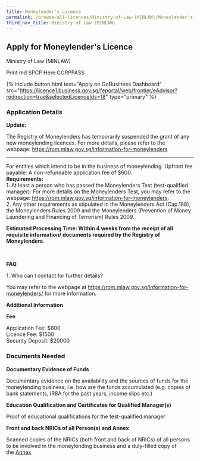 ```yaml
---
title: Moneylender's Licence
permalink: /browse-all-licences/Ministry-of-Law-(MINLAW)/Moneylender's-Licence
third_nav_title: Ministry of Law (MINLAW)
---
```


## Apply for Moneylender's Licence

Ministry of Law (MINLAW)

Print md SPCP Here CORPPASS

{% include button.html text="Apply on GoBusiness Dashboard" src="https://licence1.business.gov.sg/feportal/web/frontier/eAdvisor?redirection=true&selectedLicenceIds=18" type="primary" %}

### Application Details

<p><strong>Update:</strong></p>
<p>The Registry of Moneylenders has temporarily suspended the grant of any new moneylending licences. For more details, please refer to the webpage:&nbsp;<a href="https://rom.mlaw.gov.sg/information-for-moneylenders" target="_blank" rel="noopener">https://rom.mlaw.gov.sg/information-for-moneylenders</a></p>
<hr />
<p>For entities which intend to be in the business of moneylending. Upfront fee payable: A non-refundable application fee of $600.<br /><strong>Requirements:&nbsp;</strong><br />1. At least a person who has passed the Moneylenders Test (test-qualified manager). For more details on the Moneylenders Test, you may refer to the webpage:&nbsp;<a href="https://rom.mlaw.gov.sg/information-for-moneylenders" target="_blank" rel="noopener">https://rom.mlaw.gov.sg/information-for-moneylenders</a>.<br />2. Any other requirements as stipulated in the Moneylenders Act (Cap.188), the Moneylenders Rules 2009 and the Moneylenders (Prevention of Money Laundering and Financing of Terrorism) Rules 2009.</p>
<p><strong>Estimated Processing Time: Within 4 weeks from the receipt of all requisite information/ documents required by the Registry of Moneylenders.</strong></p>
<p>&nbsp;</p>
<p><strong>FAQ</strong></p>
<p>1. Who can I contact for further details?</p>
<p>You may refer to the webpage at&nbsp;<a href="https://rom.mlaw.gov.sg/information-for-moneylenders/" target="_blank" rel="noopener">https://rom.mlaw.gov.sg/information-for-moneylenders/</a>&nbsp;for more information.</p>

**Additional Information**

<p><strong>Fee</strong></p>
<p>Application Fee: $600<br />Licence Fee: $1500<br />Security Deposit: $20000</p>

### Documents Needed

<p><strong>Documentary Evidence of Funds</strong></p>
<p>Documentary evidence on the availability and the sources of funds for the moneylending business, i.e. how are the funds accumulated (e.g. copies of bank statements, IR8A for the past years, income slips etc.)</p>
<p><strong>Education Qualification and Certificates for Qualified Manager(s)</strong></p>
<p>Proof of educational qualifications for the test-qualified manager</p>
<p><strong>Front and back NRICs of all Person(s) and Annex</strong></p>
<p>Scanned copies of the NRICs (both front and back of NRICs) of all persons to be involved in the moneylending business and a duly-filled copy of the&nbsp;<a href="https://www.mlaw.gov.sg/content/dam/minlaw/rom/assets/documents/EDC%20ANNEX_ROM%20logo_26032015.pdf" target="ML3">Annex</a></p>
<p>&nbsp;</p>

